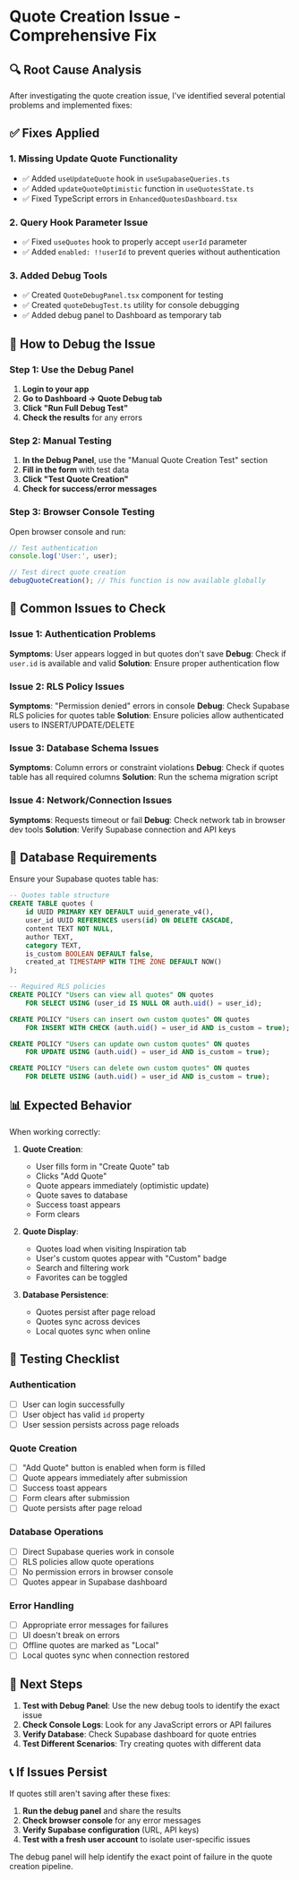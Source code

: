 # Quote Creation Issue - Comprehensive Fix

## 🔍 **Root Cause Analysis**

After investigating the quote creation issue, I've identified several potential problems and implemented fixes:

## ✅ **Fixes Applied**

### **1. Missing Update Quote Functionality**
- ✅ Added `useUpdateQuote` hook in `useSupabaseQueries.ts`
- ✅ Added `updateQuoteOptimistic` function in `useQuotesState.ts`
- ✅ Fixed TypeScript errors in `EnhancedQuotesDashboard.tsx`

### **2. Query Hook Parameter Issue**
- ✅ Fixed `useQuotes` hook to properly accept `userId` parameter
- ✅ Added `enabled: !!userId` to prevent queries without authentication

### **3. Added Debug Tools**
- ✅ Created `QuoteDebugPanel.tsx` component for testing
- ✅ Created `quoteDebugTest.ts` utility for console debugging
- ✅ Added debug panel to Dashboard as temporary tab

## 🧪 **How to Debug the Issue**

### **Step 1: Use the Debug Panel**
1. **Login to your app**
2. **Go to Dashboard → Quote Debug tab**
3. **Click "Run Full Debug Test"**
4. **Check the results** for any errors

### **Step 2: Manual Testing**
1. **In the Debug Panel**, use the "Manual Quote Creation Test" section
2. **Fill in the form** with test data
3. **Click "Test Quote Creation"**
4. **Check for success/error messages**

### **Step 3: Browser Console Testing**
Open browser console and run:
```javascript
// Test authentication
console.log('User:', user);

// Test direct quote creation
debugQuoteCreation(); // This function is now available globally
```

## 🚨 **Common Issues to Check**

### **Issue 1: Authentication Problems**
**Symptoms**: User appears logged in but quotes don't save
**Debug**: Check if `user.id` is available and valid
**Solution**: Ensure proper authentication flow

### **Issue 2: RLS Policy Issues**
**Symptoms**: "Permission denied" errors in console
**Debug**: Check Supabase RLS policies for quotes table
**Solution**: Ensure policies allow authenticated users to INSERT/UPDATE/DELETE

### **Issue 3: Database Schema Issues**
**Symptoms**: Column errors or constraint violations
**Debug**: Check if quotes table has all required columns
**Solution**: Run the schema migration script

### **Issue 4: Network/Connection Issues**
**Symptoms**: Requests timeout or fail
**Debug**: Check network tab in browser dev tools
**Solution**: Verify Supabase connection and API keys

## 🔧 **Database Requirements**

Ensure your Supabase quotes table has:

```sql
-- Quotes table structure
CREATE TABLE quotes (
    id UUID PRIMARY KEY DEFAULT uuid_generate_v4(),
    user_id UUID REFERENCES users(id) ON DELETE CASCADE,
    content TEXT NOT NULL,
    author TEXT,
    category TEXT,
    is_custom BOOLEAN DEFAULT false,
    created_at TIMESTAMP WITH TIME ZONE DEFAULT NOW()
);

-- Required RLS policies
CREATE POLICY "Users can view all quotes" ON quotes
    FOR SELECT USING (user_id IS NULL OR auth.uid() = user_id);

CREATE POLICY "Users can insert own custom quotes" ON quotes
    FOR INSERT WITH CHECK (auth.uid() = user_id AND is_custom = true);

CREATE POLICY "Users can update own custom quotes" ON quotes
    FOR UPDATE USING (auth.uid() = user_id AND is_custom = true);

CREATE POLICY "Users can delete own custom quotes" ON quotes
    FOR DELETE USING (auth.uid() = user_id AND is_custom = true);
```

## 📊 **Expected Behavior**

When working correctly:

1. **Quote Creation**:
   - User fills form in "Create Quote" tab
   - Clicks "Add Quote"
   - Quote appears immediately (optimistic update)
   - Quote saves to database
   - Success toast appears
   - Form clears

2. **Quote Display**:
   - Quotes load when visiting Inspiration tab
   - User's custom quotes appear with "Custom" badge
   - Search and filtering work
   - Favorites can be toggled

3. **Database Persistence**:
   - Quotes persist after page reload
   - Quotes sync across devices
   - Local quotes sync when online

## 🎯 **Testing Checklist**

### **Authentication**
- [ ] User can login successfully
- [ ] User object has valid `id` property
- [ ] User session persists across page reloads

### **Quote Creation**
- [ ] "Add Quote" button is enabled when form is filled
- [ ] Quote appears immediately after submission
- [ ] Success toast appears
- [ ] Form clears after submission
- [ ] Quote persists after page reload

### **Database Operations**
- [ ] Direct Supabase queries work in console
- [ ] RLS policies allow quote operations
- [ ] No permission errors in browser console
- [ ] Quotes appear in Supabase dashboard

### **Error Handling**
- [ ] Appropriate error messages for failures
- [ ] UI doesn't break on errors
- [ ] Offline quotes are marked as "Local"
- [ ] Local quotes sync when connection restored

## 🚀 **Next Steps**

1. **Test with Debug Panel**: Use the new debug tools to identify the exact issue
2. **Check Console Logs**: Look for any JavaScript errors or API failures
3. **Verify Database**: Check Supabase dashboard for quote entries
4. **Test Different Scenarios**: Try creating quotes with different data

## 📞 **If Issues Persist**

If quotes still aren't saving after these fixes:

1. **Run the debug panel** and share the results
2. **Check browser console** for any error messages
3. **Verify Supabase configuration** (URL, API keys)
4. **Test with a fresh user account** to isolate user-specific issues

The debug panel will help identify the exact point of failure in the quote creation pipeline.